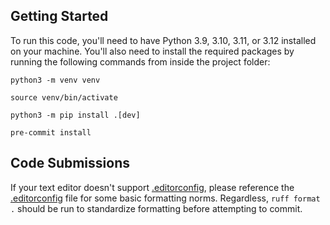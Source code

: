 ## Getting Started

To run this code, you'll need to have Python 3.9, 3.10, 3.11, or 3.12 installed on your machine. You'll also need to
install the required packages by running the following commands from inside the project folder:

```shell
python3 -m venv venv
```
```shell
source venv/bin/activate
```
```shell
python3 -m pip install .[dev]
```
```shell
pre-commit install
```

## Code Submissions

If your text editor doesn't support [.editorconfig](https://editorconfig.org/), please reference the [.editorconfig](.editorconfig) file for some basic formatting norms.
Regardless, `ruff format .` should be run to standardize formatting before attempting to commit.
